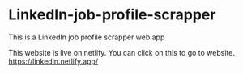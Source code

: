 # LinkedIn-job-profile-scrapper
This is a LinkedIn job profile scrapper web app

This website is live on netlify.
You can click on this to go to website. https://linkedin.netlify.app/
